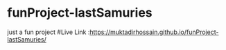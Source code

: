 # funProject-lastSamuries
just a fun project 
#Live Link :https://muktadirhossain.github.io/funProject-lastSamuries/
